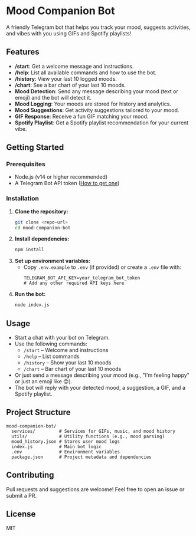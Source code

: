 # Mood Companion Bot

A friendly Telegram bot that helps you track your mood, suggests activities, and vibes with you using GIFs and Spotify playlists!

## Features

- **/start**: Get a welcome message and instructions.
- **/help**: List all available commands and how to use the bot.
- **/history**: View your last 10 logged moods.
- **/chart**: See a bar chart of your last 10 moods.
- **Mood Detection**: Send any message describing your mood (text or emoji) and the bot will detect it.
- **Mood Logging**: Your moods are stored for history and analytics.
- **Mood Suggestions**: Get activity suggestions tailored to your mood.
- **GIF Response**: Receive a fun GIF matching your mood.
- **Spotify Playlist**: Get a Spotify playlist recommendation for your current vibe.

## Getting Started

### Prerequisites
- Node.js (v14 or higher recommended)
- A Telegram Bot API token ([How to get one](https://core.telegram.org/bots#6-botfather))

### Installation

1. **Clone the repository:**
   ```bash
   git clone <repo-url>
   cd mood-companion-bot
   ```
2. **Install dependencies:**
   ```bash
   npm install
   ```
3. **Set up environment variables:**
   - Copy `.env.example` to `.env` (if provided) or create a `.env` file with:
     ```env
     TELEGRAM_BOT_API_KEY=your_telegram_bot_token
     # Add any other required API keys here
     ```
4. **Run the bot:**
   ```bash
   node index.js
   ```

## Usage

- Start a chat with your bot on Telegram.
- Use the following commands:
  - `/start` – Welcome and instructions
  - `/help` – List commands
  - `/history` – Show your last 10 moods
  - `/chart` – Bar chart of your last 10 moods
- Or just send a message describing your mood (e.g., "I'm feeling happy" or just an emoji like 😊).
- The bot will reply with your detected mood, a suggestion, a GIF, and a Spotify playlist.

## Project Structure

```
mood-companion-bot/
  services/         # Services for GIFs, music, and mood history
  utils/            # Utility functions (e.g., mood parsing)
  mood_history.json # Stores user mood logs
  index.js          # Main bot logic
  .env              # Environment variables
  package.json      # Project metadata and dependencies
```

## Contributing
Pull requests and suggestions are welcome! Feel free to open an issue or submit a PR.

## License
MIT 